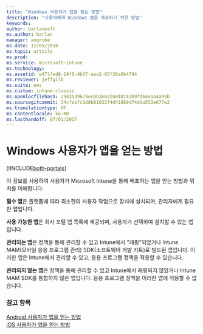 ```yaml
---
title: "Windows 사용자가 앱을 얻는 방법"
description: "사용자에게 Windows 앱을 제공하기 위한 방법"
keywords: 
author: barlanmsft
ms.author: barlan
manager: angrobe
ms.date: 12/05/2016
ms.topic: article
ms.prod: 
ms.service: microsoft-intune
ms.technology: 
ms.assetid: e471fed8-19f0-4b37-aaa2-65f28a6b4794
ms.reviewer: jeffgilb
ms.suite: ems
ms.custom: intune-classic
ms.openlocfilehash: c503539679ec0b3e0326048743b9fd64eaa4a99b
ms.sourcegitcommit: 34cfebfc1d8b81032f4d41869d74dda559e677e2
ms.translationtype: HT
ms.contentlocale: ko-KR
ms.lasthandoff: 07/01/2017
---
```

# <a name="how-your-windows-users-get-their-apps"></a>Windows 사용자가 앱을 얻는 방법

[!INCLUDE[both-portals](./includes/note-for-both-portals.md)]

이 정보를 사용하여 사용자가 Microsoft Intune을 통해 배포하는 앱을 얻는 방법과 위치를 이해합니다.

**필수 앱**은 플랫폼에 따라 최소한의 사용자 작업으로 장치에 설치되며, 관리자에게 필요한 앱입니다.

**사용 가능한 앱**은 회사 포털 앱 목록에 제공되며, 사용자가 선택하여 설치할 수 있는 앱입니다.

**관리되는 앱**은 정책을 통해 관리할 수 있고 Intune에서 "래핑"되었거나 Intune MAM(모바일 응용 프로그램 관리) SDK(소프트웨어 개발 키트)로 빌드된 앱입니다. 이러한 앱은 Intune에서 관리할 수 있고, 응용 프로그램 정책을 적용할 수 있습니다.

**관리되지 않는 앱**은 정책을 통해 관리할 수 있고 Intune에서 래핑되지 않았거나 Intune MAM SDK를 통합하지 않은 앱입니다. 응용 프로그램 정책을 이러한 앱에 적용할 수 없습니다.

### <a name="see-also"></a>참고 항목
[Android 사용자가 앱을 얻는 방법](end-user-apps-android.md)</br>
[iOS 사용자가 앱을 얻는 방법](end-user-apps-android.md)
